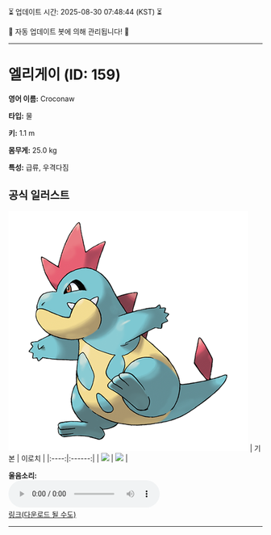 
⏳ 업데이트 시간: 2025-08-30 07:48:44 (KST) ⏳

🤖 자동 업데이트 봇에 의해 관리됩니다! 🤖

---

# 엘리게이 (ID: 159)
**영어 이름:** Croconaw

**타입:** 물

**키:** 1.1 m

**몸무게:** 25.0 kg

**특성:** 급류, 우격다짐

## 공식 일러스트
![](https://raw.githubusercontent.com/PokeAPI/sprites/master/sprites/pokemon/other/official-artwork/159.png)
| 기본 | 이로치 |
|:----:|:------:|
| <img src="http://play.pokemonshowdown.com/sprites/ani/croconaw.gif" width="200"> | <img src="http://play.pokemonshowdown.com/sprites/ani-shiny/croconaw.gif" width="200"> |

**울음소리:**<br><audio controls src="https://raw.githubusercontent.com/PokeAPI/cries/main/cries/pokemon/latest/159.ogg"></audio><br> [링크(다운로드 될 수도)](https://raw.githubusercontent.com/PokeAPI/cries/main/cries/pokemon/latest/159.ogg)


---
